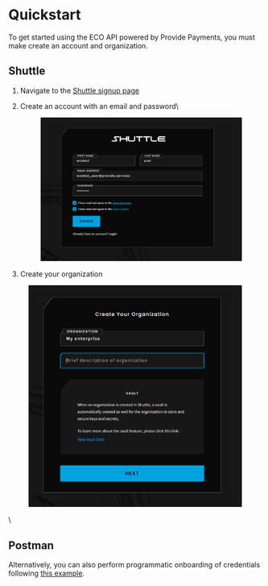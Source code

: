 # Quickstart

To get started using the ECO API powered by Provide Payments, you must make create an account and organization.

## Shuttle

1. Navigate to the [Shuttle signup page](https://shuttle.provide.services/signup)
2.  Create an account with an email and password\


    <figure><img src="../../.gitbook/assets/shuttle_signup.png" alt=""><figcaption></figcaption></figure>
3. Create your organization

<figure><img src="../../.gitbook/assets/shuttle_basic_vault.PNG" alt=""><figcaption></figcaption></figure>

\


## Postman

Alternatively, you can also perform programmatic onboarding of credentials following [this example](https://github.com/provideplatform/eco-api-resources/blob/main/postman/ECO%20API%20-%20User%20signup.postman\_collection.json).
